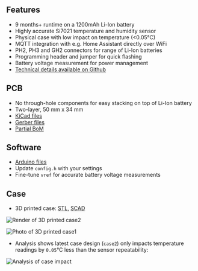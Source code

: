 ## Features

* 9 months+ runtime on a 1200mAh Li-Ion battery
* Highly accurate Si7021 temperature and humidity sensor
* Physical case with low impact on temperature (<0.05&deg;C)
* MQTT integration with e.g. Home Assistant directly over WiFi
* PH2, PH3 and GH2 connectors for range of Li-Ion batteries
* Programming header and jumper for quick flashing
* Battery voltage measurement for power management
* [Technical details available on Github](https://github.com/amadeuspzs/esp8266-temperature-humidity/)

## PCB

* No through-hole components for easy stacking on top of Li-Ion battery
* Two-layer, 50 mm x 34 mm
* [KiCad files](https://github.com/amadeuspzs/esp8266-temperature-humidity/tree/master/hardware/esp12f-si7021/)
* [Gerber files](https://github.com/amadeuspzs/esp8266-temperature-humidity/tree/master/hardware/esp12f-si7021/gerber)
* [Partial BoM](https://github.com/amadeuspzs/esp8266-temperature-humidity/tree/master/hardware/esp12f-si7021/esp12f-si7021_bom.csv)

## Software

* [Arduino files](https://github.com/amadeuspzs/esp8266-temperature-humidity/tree/master/software/Si7021-esp-battery)
* Update `config.h` with your settings
* Fine-tune `vref` for accurate battery voltage measurements

## Case

* 3D printed case: [STL](https://github.com/amadeuspzs/esp8266-temperature-humidity/tree/master/hardware/case_with_lid.stl), [SCAD](https://github.com/amadeuspzs/esp8266-temperature-humidity/tree/master/hardware/case_with_lid.scad)

![Render of 3D printed case2](https://user-images.githubusercontent.com/534681/118548141-dc3ab100-b751-11eb-9fb6-8693e208d46b.png)

![Photo of 3D printed case1](https://user-images.githubusercontent.com/534681/118548034-b8776b00-b751-11eb-959d-c519ca402267.png)

* Analysis shows latest case design (`case2`) only impacts temperature readings by `0.05`&deg;C less than the sensor repeatability:

![Analysis of case impact](https://user-images.githubusercontent.com/534681/118548343-199f3e80-b752-11eb-8731-24e7569f7ab5.png)
